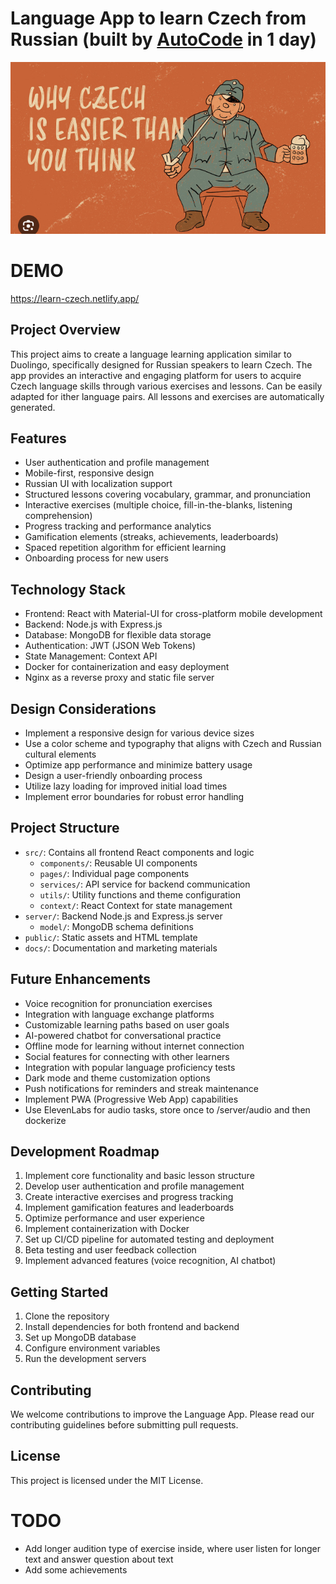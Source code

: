 # Language App to learn Czech from Russian (built by [AutoCode](https://autocode.work) in 1 day)

![alt text](image.png)

# DEMO

https://learn-czech.netlify.app/

## Project Overview

This project aims to create a language learning application similar to Duolingo, specifically
designed for Russian speakers to learn Czech. The app provides an interactive and engaging platform
for users to acquire Czech language skills through various exercises and lessons. Can be easily
adapted for ither language pairs. All lessons and exercises are automatically generated.

## Features

-   User authentication and profile management
-   Mobile-first, responsive design
-   Russian UI with localization support
-   Structured lessons covering vocabulary, grammar, and pronunciation
-   Interactive exercises (multiple choice, fill-in-the-blanks, listening comprehension)
-   Progress tracking and performance analytics
-   Gamification elements (streaks, achievements, leaderboards)
-   Spaced repetition algorithm for efficient learning
-   Onboarding process for new users

## Technology Stack

-   Frontend: React with Material-UI for cross-platform mobile development
-   Backend: Node.js with Express.js
-   Database: MongoDB for flexible data storage
-   Authentication: JWT (JSON Web Tokens)
-   State Management: Context API
-   Docker for containerization and easy deployment
-   Nginx as a reverse proxy and static file server

## Design Considerations

-   Implement a responsive design for various device sizes
-   Use a color scheme and typography that aligns with Czech and Russian cultural elements
-   Optimize app performance and minimize battery usage
-   Design a user-friendly onboarding process
-   Utilize lazy loading for improved initial load times
-   Implement error boundaries for robust error handling

## Project Structure

-   `src/`: Contains all frontend React components and logic
    -   `components/`: Reusable UI components
    -   `pages/`: Individual page components
    -   `services/`: API service for backend communication
    -   `utils/`: Utility functions and theme configuration
    -   `context/`: React Context for state management
-   `server/`: Backend Node.js and Express.js server
    -   `model/`: MongoDB schema definitions
-   `public/`: Static assets and HTML template
-   `docs/`: Documentation and marketing materials

## Future Enhancements

-   Voice recognition for pronunciation exercises
-   Integration with language exchange platforms
-   Customizable learning paths based on user goals
-   AI-powered chatbot for conversational practice
-   Offline mode for learning without internet connection
-   Social features for connecting with other learners
-   Integration with popular language proficiency tests
-   Dark mode and theme customization options
-   Push notifications for reminders and streak maintenance
-   Implement PWA (Progressive Web App) capabilities
-   Use ElevenLabs for audio tasks, store once to /server/audio and then dockerize

## Development Roadmap

1. Implement core functionality and basic lesson structure
2. Develop user authentication and profile management
3. Create interactive exercises and progress tracking
4. Implement gamification features and leaderboards
5. Optimize performance and user experience
6. Implement containerization with Docker
7. Set up CI/CD pipeline for automated testing and deployment
8. Beta testing and user feedback collection
9. Implement advanced features (voice recognition, AI chatbot)

## Getting Started

1. Clone the repository
2. Install dependencies for both frontend and backend
3. Set up MongoDB database
4. Configure environment variables
5. Run the development servers

## Contributing

We welcome contributions to improve the Language App. Please read our contributing guidelines before
submitting pull requests.

## License

This project is licensed under the MIT License.

# TODO

-   Add longer audition type of exercise inside, where user listen for longer text and answer
    question about text
-   Add some achievements
